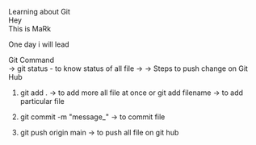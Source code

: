 Learning about Git <br>
Hey <br>
  This is MaRk

One day i will lead

Git Command <br>
  -> git status - to know status of all file 
  ->
-> Steps to push change on Git Hub

1.  git add . -> to add more all file at once 
                  or
    git add filename -> to add particular file

2.  git commit -m "message_" -> to commit file 

3.  git push origin main -> to push all file on git hub